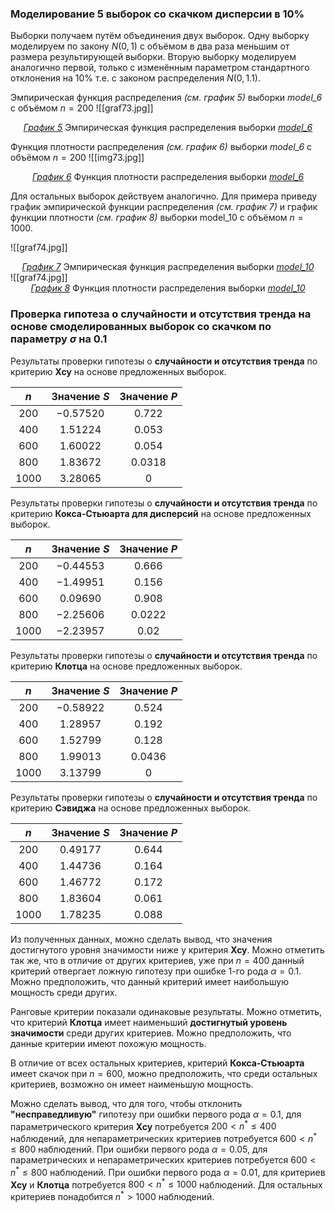 ### Моделирование 5 выборок cо скачком дисперсии в 10%

 Выборки получаем путём объединения двух выборок. Одну выборку моделируем по закону $N(0, 1)$ с объёмом в два раза меньшим от размера результирующей выборки. Вторую выборку моделируем аналогично первой, только с изменённым параметром стандартного отклонения на $10\%$ т.е. с законом распределения $N(0, 1.1)$.

Эмпирическая функция распределения _(см. график 5)_ выборки _model_6_ с объёмом $n=200$
![[graf73.jpg]]
<div style="text-align: center;">
<em><u>График 5</u></em> Эмпирическая функция распределения выборки <em><u>model_6</u></em>
</div>

Функция плотности распределения _(см. график 6)_ выборки _model_6_ с объёмом $n=200$
![[img73.jpg]]
<div style="text-align: center;">
<em><u>График 6</u></em> Функция плотности распределения выборки <em><u>model_6</u></em>
</div>

Для остальных выборок действуем аналогично. Для примера приведу график эмпирической функции распределения _(см. график 7)_ и график функции плотности _(см. график 8)_ выборки model_10 с объёмом $n=1000$.

![[graf74.jpg]]
<div style="text-align: center;">
<em><u>График 7</u></em> Эмпирическая функция распределения выборки <em><u>model_10</u></em>
</div>
![[graf74.jpg]]<div style="text-align: center;">
<em><u>График 8</u></em> Функция плотности распределения выборки <em><u>model_10</u></em>
</div>

### Проверка гипотеза о случайности и отсутствия тренда на основе смоделированных выборок со скачком по параметру $\sigma$ на 0.1 

Результаты проверки гипотезы о __случайности и отсутствия тренда__ по критерию __Хсу__ на основе предложенных выборок.

|  $n$   | Значение $S$ | Значение $P$ |
| :----: | :----------: | :----------: |
| $200$  |  $-0.57520$  |   $0.722$    |
| $400$  |  $1.51224$   |   $0.053$    |
| $600$  |  $1.60022$   |   $0.054$    |
| $800$  |  $1.83672$   |   $0.0318$   |
| $1000$ |  $3.28065$   |     $0$      |

Результаты проверки гипотезы о __случайности и отсутствия тренда__ по критерию __Кокса-Стьюарта для дисперсий__ на основе предложенных выборок.

|  $n$   | Значение $S$ | Значение $P$ |
| :----: | :----------: | :----------: |
| $200$  |  $-0.44553$  |   $0.666$    |
| $400$  |  $-1.49951$  |   $0.156$    |
| $600$  |  $0.09690$   |   $0.908$    |
| $800$  |  $-2.25606$  |   $0.0222$   |
| $1000$ |  $-2.23957$  |    $0.02$    |

Результаты проверки гипотезы о __случайности и отсутствия тренда__ по критерию __Клотца__ на основе предложенных выборок.

|  $n$   | Значение $S$ | Значение $P$ |
| :----: | :----------: | :----------: |
| $200$  |  $-0.58922$  |   $0.524$    |
| $400$  |  $1.28957$   |   $0.192$    |
| $600$  |  $1.52799$   |   $0.128$    |
| $800$  |  $1.99013$   |   $0.0436$   |
| $1000$ |  $3.13799$   |     $0$      |
Результаты проверки гипотезы о __случайности и отсутствия тренда__ по критерию __Сэвиджа__ на основе предложенных выборок.

|  $n$   | Значение $S$ | Значение $P$ |
| :----: | :----------: | :----------: |
| $200$  |  $0.49177$   |   $0.644$    |
| $400$  |  $1.44736$   |   $0.164$    |
| $600$  |  $1.46772$   |   $0.172$    |
| $800$  |  $1.83604$   |   $0.061$    |
| $1000$ |  $1.78235$   |   $0.088$    |
Из полученных данных, можно сделать вывод, что значения достигнутого уровня значимости ниже у критерия __Хсу__. Можно отметить так же, что в отличие от других критериев, уже при $n=400$ данный критерий отвергает ложную гипотезу при ошибке 1-го рода $\alpha = 0.1$. Можно предположить, что данный критерий имеет наибольшую мощность среди других.

Ранговые критерии показали одинаковые результаты. Можно отметить, что критерий __Клотца__ имеет наименьший __достигнутый уровень значимости__ среди других критериев. Можно предположить, что данные критерии имеют похожую мощность.

В отличие от всех остальных критериев, критерий __Кокса-Стьюарта__ имеет скачок при $n=600$, можно предположить, что среди остальных критериев, возможно он имеет наименьшую мощность. 

Можно сделать вывод, что для того, чтобы отклонить __"несправедливую"__ гипотезу при ошибки первого рода $\alpha=0.1$, для параметрического критерия __Хсу__ потребуется $200 < n^* \le 400$ наблюдений, для непараметрических критериев потребуется  $600 < n^* \le 800$ наблюдений. При ошибки первого рода $\alpha = 0.05$, для параметрических и непараметрических критериев потребуется  $600 < n^* \le 800$ наблюдений. При ошибки первого рода $\alpha = 0.01$, для критериев __Хсу__ и __Клотца__ потребуется $800 < n^* \le 1000$ наблюдений. Для остальных критериев понадобится $n^* > 1000$ наблюдений.